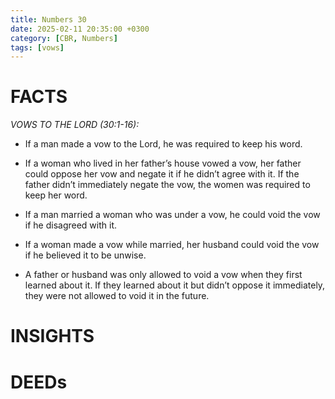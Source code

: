 ```yaml
---
title: Numbers 30
date: 2025-02-11 20:35:00 +0300
category: [CBR, Numbers]
tags: [vows]
---
```


# FACTS
_VOWS TO THE LORD (30:1-16):_
- If a man made a vow to the Lord, he was required to keep his word. 

- If a woman who lived in her father’s house vowed a vow, her father could oppose her vow and negate it if he didn’t agree with it. If the father didn’t immediately negate the vow, the women was required to keep her word. 

- If a man married a woman who was under a vow, he could void the vow if he disagreed with it.

- If a woman made a vow while married, her husband could void the vow if he believed it to be unwise. 

- A father or husband was only allowed to void a vow when they first learned about it. If they learned about it but didn’t oppose it immediately, they were not allowed to void it in the future. 

# INSIGHTS


# DEEDs
